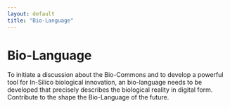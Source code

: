 ```yaml
---
layout: default
title: "Bio-Language"
---
```

<div class="jumbotron">
	<div class="container">
	<h1>Bio-Language</h1>
    <p>
To initiate a discussion about the Bio-Commons and to develop a powerful tool for In-Silico biological innovation, an bio-language needs to be developed that precisely describes the biological reality in digital form. Contribute to the shape the Bio-Language of the future.
    </p>
	</div>
</div>